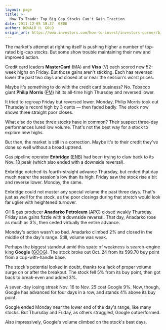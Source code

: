 ```yaml
---
layout: page
title: >-
  How To Trade: Top Big Cap Stocks Can't Gain Traction
date: 2011-12-05 18:37 -0800
author: DONALD H. GOLD
origin_url: https://www.investors.com/how-to-invest/investors-corner/big-caps-make-new-highs-but-fatigued/
---
```


The market's attempt at righting itself is pushing higher a number of top-rated big-cap stocks. But some show trouble maintaining their new and improved action.

Credit card leaders **MasterCard** ([MA](https://research.investors.com/quote.aspx?symbol=MA)) and **Visa** ([V](https://research.investors.com/quote.aspx?symbol=V)) each scored new 52-week highs on Friday. But those gains aren't sticking. Each has reversed lower the past two days and closed at or near the session's worst prices.

Maybe it's something to do with the credit card business? No. Tobacco giant **Philip Morris** ([PM](https://research.investors.com/quote.aspx?symbol=PM)) hit its all-time high Thursday and reversed lower.

It tried to regroup Friday but reversed lower. Monday, Philip Morris took out Thursday's record high by 3 cents — then faded badly. The stock now shows three straight poor closes.

What else do these three stocks have in common? Their suspect three-day performances lured low volume. That's not the best way for a stock to explore new highs.

But then, the market is still in a correction. Maybe it's to their credit they've done so well without a broad uptrend.

Gas pipeline operator **Enbridge** ([ENB](https://research.investors.com/quote.aspx?symbol=ENB)) had been trying to claw back to its Nov. 18 peak (which also ended with a downside reversal).

Enbridge notched its fourth-straight advance Thursday, but ended that day much nearer the session's low than its high. Friday saw the stock rise a bit and reverse lower. Monday, the same.

Enbridge could not muster any special volume the past three days. That's just as well for the stock, as the poor closings during that stretch would look far uglier with heightened turnover.

Oil & gas producer **Anadarko Petroleum** ([APC](https://research.investors.com/quote.aspx?symbol=APC)) closed weakly Thursday. Friday saw gains fizzle with a downside reversal. That day, Anadarko rose as much as 3%, then ceded virtually the entire advance.

Monday's action wasn't so bad. Anadarko climbed 2% and closed in the middle of the day's range. Still, volume was weak.

Perhaps the biggest standout amid this spate of weakness is search-engine king **Google** ([GOOG](https://research.investors.com/quote.aspx?symbol=GOOG)). The stock broke out Oct. 24 from its 599.70 buy point from a cup-with-handle base.

The stock's potential looked in doubt, thanks to a lack of proper volume surge on or after the breakout. The stock fell 5% from its buy point, then got back to break-even and added 3%.

A seven-day losing streak Nov. 16 to Nov. 25 cost Google 9%. Now, though, Google has advanced for four days in a row, and stands 4% above its buy point.

Google ended Monday near the lower end of the day's range, like many stocks. But Thursday and Friday, as others struggled, Google outperformed.

Also impressively, Google's volume climbed on the stock's best days.
